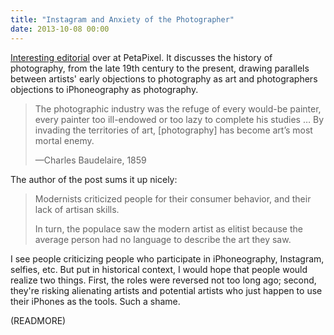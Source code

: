 ```yaml
---
title: "Instagram and Anxiety of the Photographer"
date: 2013-10-08 00:00
---
```


[Interesting editorial](http://petapixel.com/2013/10/07/instagram-anxiety-photographer-part/) over at PetaPixel. It discusses the history of photography, from the late 19th century to the present, drawing parallels between artists' early objections to photography as art and photographers objections to iPhoneography as photography.

> The photographic industry was the refuge of every would-be painter, every painter too ill-endowed or too lazy to complete his studies … By invading the territories of art, [photography] has become art’s most mortal enemy.
> 
> —Charles Baudelaire, 1859

The author of the post sums it up nicely:

> Modernists criticized people for their consumer behavior, and their lack of artisan skills.
> 
> In turn, the populace saw the modern artist as elitist because the average person had no language to describe the art they saw.

I see people criticizing people who participate in iPhoneography, Instagram, selfies, etc. But put in historical context, I would hope that people would realize two things. First, the roles were reversed not too long ago; second, they're risking alienating artists and potential artists who just happen to use their iPhones as the tools. Such a shame.

(READMORE)
